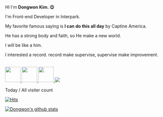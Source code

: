 HI I'm **Dongwon Kim. 😉**

I'm Front-end Developer in Interpark.

My favorite famous saying is **I can do this all day** by Captine America.

He has a strong body and faith, so He make a new world. 

I will be like a him.

I interested a record. record make supervise, supervise make improvement.

<br>

<div>
  <a href="https://dwblog.netlify.com/" target="_blank">
    <img src="https://image.flaticon.com/icons/png/128/609/609803.png" height="50px">
  </a>
  <a href="https://github.com/gimdongwon" target="_blank">
    <img src="https://image.flaticon.com/icons/png/128/270/270798.png" height="50px">
  </a>
  <a href="https://medium.com/@ehddnjs8989" target="_blank">
    <img src="https://image.flaticon.com/icons/png/128/2504/2504925.png" height="50px">
  </a>
  <a href="https://dongwon.oopy.io/" target="_blank">
    <img src="https://cdn.iconscout.com/icon/free/png-256/notion-1693557-1442598.png">
  </a>
</div>

Today / All visiter count

<div>

[![Hits](https://hits.seeyoufarm.com/api/count/incr/badge.svg?url=https%3A%2F%2Fgithub.com%2Fgimdongwon&count_bg=%2379C83D&title_bg=%23555555&icon=&icon_color=%23E7E7E7&title=hits&edge_flat=false)](https://hits.seeyoufarm.com)

</div>

[![Dongwon's github stats](https://github-readme-stats.vercel.app/api?username=gimdongwon)](https://github.com/anuraghazra/github-readme-stats)

